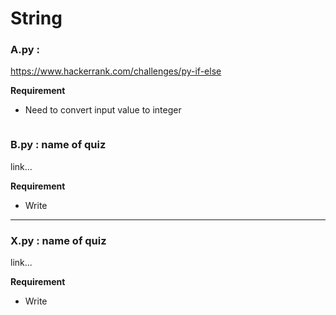 
# String

### A.py : 

https://www.hackerrank.com/challenges/py-if-else

__Requirement__

* Need to convert input value to integer

```python

```

### B.py : name of quiz

link...

__Requirement__

* Write 





---
### X.py : name of quiz

link...

__Requirement__

* Write 

```python

```

